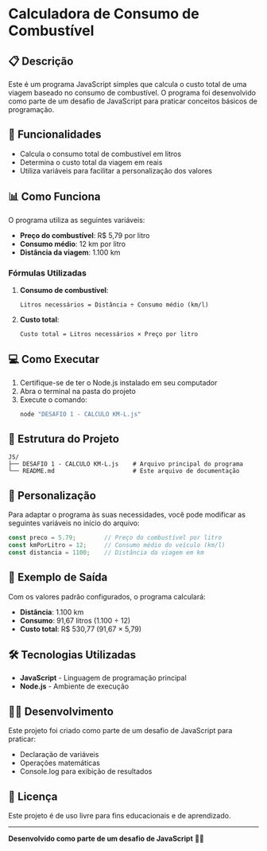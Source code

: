 # Calculadora de Consumo de Combustível

## 📋 Descrição

Este é um programa JavaScript simples que calcula o custo total de uma viagem baseado no consumo de combustível. O programa foi desenvolvido como parte de um desafio de JavaScript para praticar conceitos básicos de programação.

## 🚀 Funcionalidades

- Calcula o consumo total de combustível em litros
- Determina o custo total da viagem em reais
- Utiliza variáveis para facilitar a personalização dos valores

## 📊 Como Funciona

O programa utiliza as seguintes variáveis:
- **Preço do combustível**: R$ 5,79 por litro
- **Consumo médio**: 12 km por litro
- **Distância da viagem**: 1.100 km

### Fórmulas Utilizadas

1. **Consumo de combustível**:
   ```
   Litros necessários = Distância ÷ Consumo médio (km/l)
   ```

2. **Custo total**:
   ```
   Custo total = Litros necessários × Preço por litro
   ```

## 💻 Como Executar

1. Certifique-se de ter o Node.js instalado em seu computador
2. Abra o terminal na pasta do projeto
3. Execute o comando:
   ```bash
   node "DESAFIO 1 - CALCULO KM-L.js"
   ```

## 📁 Estrutura do Projeto

```
JS/
├── DESAFIO 1 - CALCULO KM-L.js    # Arquivo principal do programa
└── README.md                      # Este arquivo de documentação
```

## 🔧 Personalização

Para adaptar o programa às suas necessidades, você pode modificar as seguintes variáveis no início do arquivo:

```javascript
const preco = 5.79;        // Preço do combustível por litro
const kmPorLitro = 12;     // Consumo médio do veículo (km/l)
const distancia = 1100;    // Distância da viagem em km
```

## 📝 Exemplo de Saída

Com os valores padrão configurados, o programa calculará:
- **Distância**: 1.100 km
- **Consumo**: 91,67 litros (1.100 ÷ 12)
- **Custo total**: R$ 530,77 (91,67 × 5,79)

## 🛠️ Tecnologias Utilizadas

- **JavaScript** - Linguagem de programação principal
- **Node.js** - Ambiente de execução

## 👨‍💻 Desenvolvimento

Este projeto foi criado como parte de um desafio de JavaScript para praticar:
- Declaração de variáveis
- Operações matemáticas
- Console.log para exibição de resultados

## 📄 Licença

Este projeto é de uso livre para fins educacionais e de aprendizado.

---

**Desenvolvido como parte de um desafio de JavaScript** 🚗⛽ 